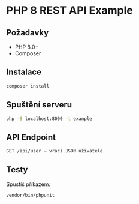 # PHP 8 REST API Example

## Požadavky

- PHP 8.0+
- Composer

## Instalace

```bash
composer install
```
## Spuštění serveru

```bash
php -S localhost:8000 -t example
```

## API Endpoint

```bash
GET /api/user — vrací JSON uživatele
```

## Testy

Spustíš příkazem:
```bash
vendor/bin/phpunit
```

